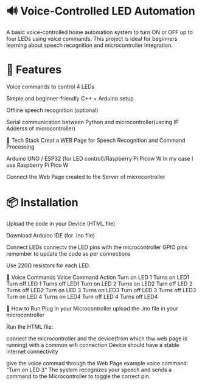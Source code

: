 # 🔊 Voice-Controlled LED Automation
A basic voice-controlled home automation system to turn ON or OFF up to four LEDs using voice commands. This project is ideal for beginners learning about speech recognition and microcontroller integration.

# 🎯 Features
Voice commands to control 4 LEDs

Simple and beginner-friendly C++ + Arduino setup

Offline speech recognition (optional)

Serial communication between Python and microcontroller(uscing IP Adderss of microcontroller)


🧰 Tech Stack
Creat a WEB Page for Speech Recognition and Command Processing

Arduino UNO / ESP32 (for LED control)/Raspberry Pi Picow W
In my case I use Raspberry Pi Pico W

Connect the Web Page created to the Server of microcontroller

# 📦 Installation

Upload the code in your Device (HTML file)

Download Arduino IDE (for .ino file)

Connect LEDs
connectv the LED pins with the microcontroller GPIO pins
remember to update the code as per connections

Use 220Ω resistors for each LED.

🎤 Voice Commands
Voice Command	Action
Turn on LED 1	Turns on LED1
Turn off LED 1	Turns off LED1
Turn on LED 2	Turns on LED2
Turn off LED 2	Turns off LED2
Turn on LED 3	Turns on LED3
Turn off LED 3	Turns off LED3
Turn on LED 4	Turns on LED4
Turn off LED 4	Turns off LED4

🚀 How to Run
Plug in your Microcontroller
upload the  .ino file in your microcontroller

Run the HTML file:

connect the microcontroller and the device(from which  thw web page is running) with a common wifi connection
Device should have a stable internet connectivity

give the voice commad through the Web Page
example voice command:
"Turn on LED 3"
The system recognizes your speech and sends a command to the Microcontroller to toggle the correct pin.


